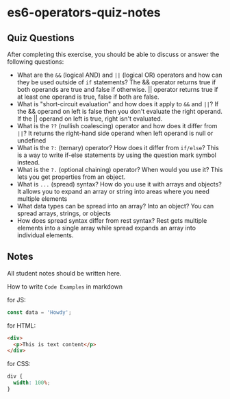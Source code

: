 # es6-operators-quiz-notes

## Quiz Questions

After completing this exercise, you should be able to discuss or answer the following questions:

- What are the `&&` (logical AND) and `||` (logical OR) operators and how can they be used outside of `if` statements?
  The && operator returns true if both operands are true and false if otherwise. || operator returns true if at least one operand is true, false if both are false.
- What is "short-circuit evaluation" and how does it apply to `&&` and `||`?
  If the && operand on left is false then you don't evaluate the right operand. If the || operand on left is true, right isn't evaluated.
- What is the `??` (nullish coalescing) operator and how does it differ from `||`?
  It returns the right-hand side operand when left operand is null or undefined
- What is the `?:` (ternary) operator? How does it differ from `if/else`?
  This is a way to write if-else statements by using the question mark symbol instead.
- What is the `?.` (optional chaining) operator? When would you use it?
  This lets you get properties from an object.
- What is `...` (spread) syntax? How do you use it with arrays and objects?
  It allows you to expand an array or string into areas where you need multiple elements
- What data types can be spread into an array? Into an object?
  You can spread arrays, strings, or objects
- How does spread syntax differ from rest syntax?
  Rest gets multiple elements into a single array while spread expands an array into individual elements.

## Notes

All student notes should be written here.

How to write `Code Examples` in markdown

for JS:

```js
const data = 'Howdy';
```

for HTML:

```html
<div>
  <p>This is text content</p>
</div>
```

for CSS:

```css
div {
  width: 100%;
}
```
